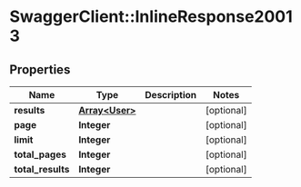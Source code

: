 # SwaggerClient::InlineResponse20013

## Properties
Name | Type | Description | Notes
------------ | ------------- | ------------- | -------------
**results** | [**Array&lt;User&gt;**](User.md) |  | [optional] 
**page** | **Integer** |  | [optional] 
**limit** | **Integer** |  | [optional] 
**total_pages** | **Integer** |  | [optional] 
**total_results** | **Integer** |  | [optional] 

